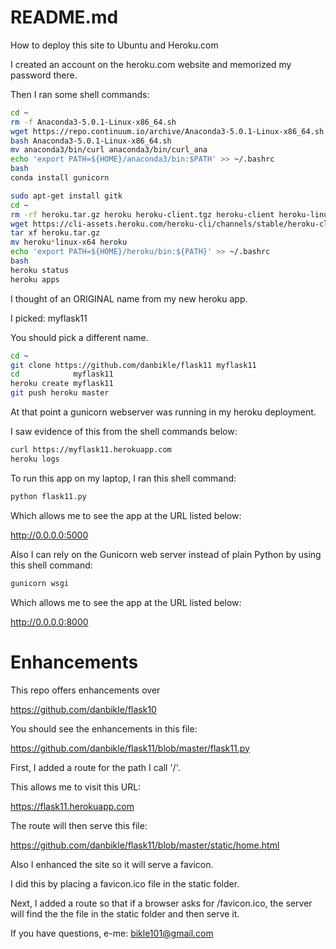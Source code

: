 # README.md

How to deploy this site to Ubuntu and Heroku.com

I created an account on the heroku.com website and memorized my password there.

Then I ran some shell commands:

```bash
cd ~
rm -f Anaconda3-5.0.1-Linux-x86_64.sh
wget https://repo.continuum.io/archive/Anaconda3-5.0.1-Linux-x86_64.sh
bash Anaconda3-5.0.1-Linux-x86_64.sh
mv anaconda3/bin/curl anaconda3/bin/curl_ana
echo 'export PATH=${HOME}/anaconda3/bin:$PATH' >> ~/.bashrc
bash
conda install gunicorn
```

```bash
sudo apt-get install gitk
cd ~
rm -rf heroku.tar.gz heroku heroku-client.tgz heroku-client heroku-linux-amd64.tar.gz
wget https://cli-assets.heroku.com/heroku-cli/channels/stable/heroku-cli-linux-x64.tar.gz -O heroku.tar.gz
tar xf heroku.tar.gz
mv heroku*linux-x64 heroku
echo 'export PATH=${HOME}/heroku/bin:${PATH}' >> ~/.bashrc
bash
heroku status
heroku apps
```

I thought of an ORIGINAL name from my new heroku app.

I picked: myflask11

You should pick a different name.

```bash
cd ~
git clone https://github.com/danbikle/flask11 myflask11
cd            myflask11
heroku create myflask11
git push heroku master
```

At that point a gunicorn webserver was running in my heroku deployment.

I saw evidence of this from the shell commands below:

```bash
curl https://myflask11.herokuapp.com
heroku logs
```

To run this app on my laptop, I ran this shell command:

```bash
python flask11.py
```

Which allows me to see the app at the URL listed below:

http://0.0.0.0:5000

Also I can rely on the Gunicorn web server instead of plain Python by using this shell command:

```bash
gunicorn wsgi
```

Which allows me to see the app at the URL listed below:

http://0.0.0.0:8000

# Enhancements

This repo offers enhancements over

https://github.com/danbikle/flask10

You should see the enhancements in this file:

https://github.com/danbikle/flask11/blob/master/flask11.py

First, I added a route for the path I call '/'.

This allows me to visit this URL:

https://flask11.herokuapp.com

The route will then serve this file:

https://github.com/danbikle/flask11/blob/master/static/home.html

Also I enhanced the site so it will serve a favicon.

I did this by placing a favicon.ico file in the static folder.

Next, I added a route so that if a browser asks for /favicon.ico, the server will find the the file in the static folder and then serve it.

If you have questions, e-me: bikle101@gmail.com
